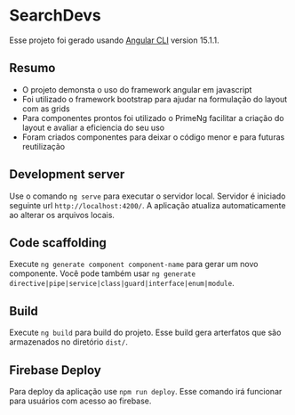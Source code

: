 # SearchDevs

Esse projeto foi gerado usando [Angular CLI](https://github.com/angular/angular-cli) version 15.1.1.

## Resumo 

- O projeto demonsta o uso do framework angular em javascript
- Foi utilizado o framework bootstrap para ajudar na formulação do layout com as grids
- Para componentes prontos foi utilizado o PrimeNg facilitar a criação do layout e avaliar a eficiencia do seu uso
- Foram criados componentes para deixar o código menor e para futuras reutilização   


## Development server

Use o comando `ng serve` para executar o servidor local. Servidor é iniciado seguinte url `http://localhost:4200/`. A 
aplicação atualiza automaticamente ao alterar os arquivos locais. 

## Code scaffolding

Execute `ng generate component component-name` para gerar um novo componente. Você pode também usar `ng generate directive|pipe|service|class|guard|interface|enum|module`.

## Build

Execute `ng build` para build do projeto. Esse build gera arterfatos que são armazenados no diretório `dist/`.

## Firebase Deploy

Para deploy da aplicação use `npm run deploy`. Esse comando irá funcionar para usuários com acesso ao firebase.

